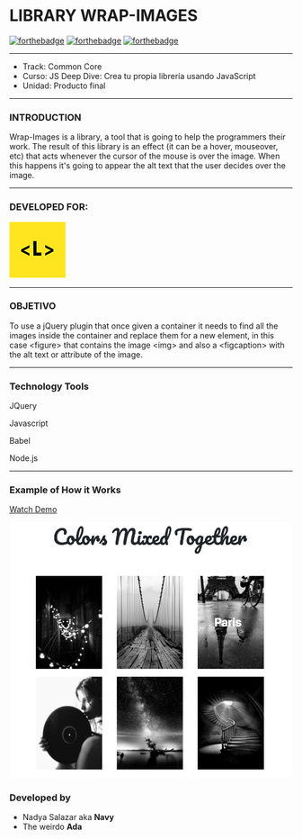 # LIBRARY WRAP-IMAGES

[![forthebadge](https://forthebadge.com/images/badges/built-with-love.svg)](https://forthebadge.com)
[![forthebadge](https://forthebadge.com/images/badges/built-by-developers.svg)](https://forthebadge.com)
[![forthebadge](https://forthebadge.com/images/badges/uses-js.svg)](https://forthebadge.com)


***

* Track: Common Core
* Curso: JS Deep Dive: Crea tu propia librería usando JavaScript
* Unidad: Producto final

***
### INTRODUCTION
Wrap-Images is a library, a tool that is going to help the programmers their work. The result of this library is an effect (it can be a hover, mouseover, etc) that acts whenever the cursor of the mouse is over the image. When this happens it's going to appear the alt text that the user decides over the image. 
***

### DEVELOPED FOR:
![Logo](assets/images/laboratoria.png)

***

### OBJETIVO
To use a jQuery plugin that once given a container it needs to find all the images inside the container and replace them for a new element, in this case &lt;figure&gt; that contains the image &lt;img&gt; and also a &lt;figcaption&gt; with the alt text or attribute of the image.

***

### Technology Tools

JQuery 

Javascript

Babel

Node.js

***

### Example of How it Works

[Watch Demo](https://www.youtube.com/watch?v=O7473ZVrbbg)

![ScreenShot](assets/images/screen.png)



### Developed by

* Nadya Salazar aka **Navy**
* The weirdo **Ada**

